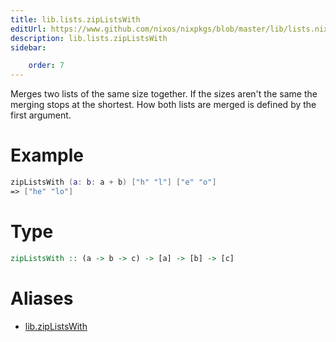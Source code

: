 ```yaml
---
title: lib.lists.zipListsWith
editUrl: https://www.github.com/nixos/nixpkgs/blob/master/lib/lists.nix#L613C5
description: lib.lists.zipListsWith
sidebar:

    order: 7
---
```


Merges two lists of the same size together. If the sizes aren't the same
the merging stops at the shortest. How both lists are merged is defined
by the first argument.

# Example

```nix
zipListsWith (a: b: a + b) ["h" "l"] ["e" "o"]
=> ["he" "lo"]
```

# Type

```haskell
zipListsWith :: (a -> b -> c) -> [a] -> [b] -> [c]
```


# Aliases

- [lib.zipListsWith](/reference/libzipListsWith)


